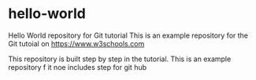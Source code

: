 # hello-world
Hello World repository for Git tutorial
This is an example repository for the Git tutoial on https://www.w3schools.com

This repository is built step by step in the tutorial.
This is an example repository f
it noe includes step for git hub
